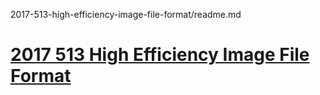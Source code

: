 

2017-513-high-efficiency-image-file-format/readme.md

# [2017 513 High Efficiency Image File Format](https://developer.apple.com/videos/play/wwdc2017/513)